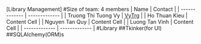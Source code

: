 [Library Management]
#Size of team: 4 members
| Name  | Contact |
| ------------- | ------------- |
| Truong Thi Tuong Vy  | [VyTrg](https://github.com/VyTrg)  |
| Ho Thuan Kieu  | Content Cell  |
| Nguyen Tan Quy  | Content Cell  |
| Luong Tan Vinh  | Content Cell  |
| ------------- | ------------- |
#Library
##Tkinker(for UI)
##SQLAlchemy(ORM)s  
